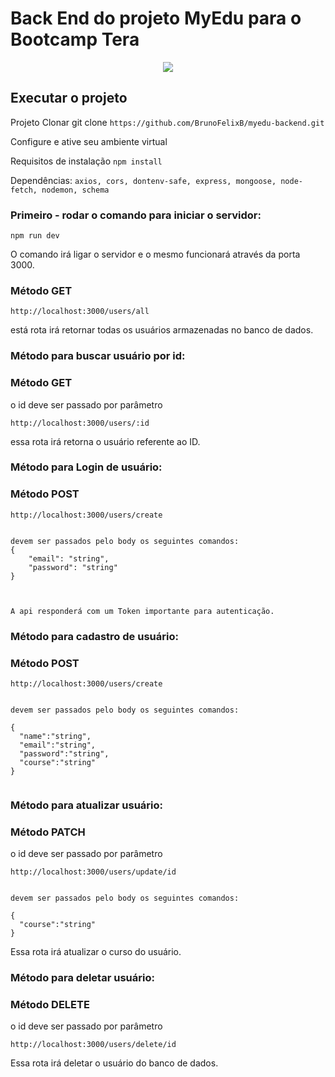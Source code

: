 # Back End do projeto MyEdu para o Bootcamp Tera 

<p align="center">
<img src="https://img.shields.io/static/v1?label=STATUS&message=FINALIZADO&color=GREEN&style=for-the-badge"/>
</p>

## Executar o projeto

Projeto Clonar git clone `https://github.com/BrunoFelixB/myedu-backend.git`

Configure e ative seu ambiente virtual

Requisitos de instalação `npm install`

Dependências: `axios, cors, dontenv-safe, express, mongoose, node-fetch, nodemon, schema`


### Primeiro - rodar o comando para iniciar o servidor:

```
npm run dev

```
O comando irá ligar o servidor e o mesmo funcionará através da porta 3000.


### Método GET

```
http://localhost:3000/users/all

```
está rota irá retornar todas os usuários armazenadas no banco de dados.


### Método para buscar usuário por id:

### Método GET

o id deve ser passado por parâmetro

```
http://localhost:3000/users/:id

```
essa rota irá retorna o usuário referente ao ID.

### Método para Login de usuário:

### Método POST

```
http://localhost:3000/users/create


devem ser passados pelo body os seguintes comandos: 
{
	"email": "string",
	"password": "string"
}


```

```

A api responderá com um Token importante para autenticação.

```




### Método para cadastro de usuário:

### Método POST

```
http://localhost:3000/users/create


devem ser passados pelo body os seguintes comandos: 

{
  "name":"string",
  "email":"string",
  "password":"string",
  "course":"string"
}


```


### Método para atualizar usuário:

### Método PATCH

o id deve ser passado por parâmetro

```
http://localhost:3000/users/update/id


devem ser passados pelo body os seguintes comandos: 

{
  "course":"string"
}

```

Essa rota irá atualizar o curso do usuário.

### Método para deletar usuário:

### Método DELETE

o id deve ser passado por parâmetro

```
http://localhost:3000/users/delete/id

```

Essa rota irá deletar o usuário do banco de dados.


